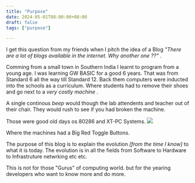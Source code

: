 ```yaml
---
title: "Purpose"
date: 2024-05-01T08:00:00+08:00
draft: false
tags: ["purpose"]

---
```


I get this question from my friends when I pitch the idea of a Blog *"There are a lot of blogs available in the internet. Why another one ??"* .
  
Comming from a small town in Southern India I learnt to program from a young age. I was learning GW BASIC for a good 6 years. That was from Standard 6 all the way till Standard 12. Back them computers were inducted into the schools as a curriculum. Where students had to remove their shoes and go next to a *very costly machine* . 

A single continous *beep* would though the lab attendents and teacher out of their chair. They would rush to see if you had broken the machine. 

Those were good old days os 80286 and XT-PC Systems. ![](https://upload.wikimedia.org/wikipedia/commons/thumb/6/69/IBM_PC_AT.jpg/800px-IBM_PC_AT.jpg)

Where the machines had a Big Red Toggle Buttons. 

The purpose of this blog is to explain the evolution *[from the time I know]* to what it is today. The evolution is in all the fields from Software to Hardware to Infrastruture netwrking etc etc.

This is not for those "Gurus" of computing world. but for the yearing developers who want to know more and do more. 